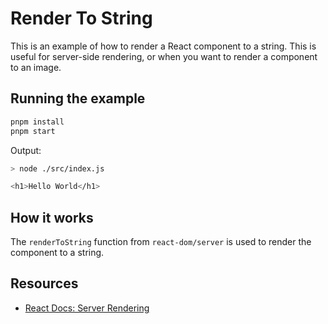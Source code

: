 # Render To String

This is an example of how to render a React component to a string. This is useful for server-side rendering, or when you want to render a component to an image.

## Running the example

```bash
pnpm install
pnpm start
```

Output:

```bash
> node ./src/index.js

<h1>Hello World</h1>
```

## How it works

The `renderToString` function from `react-dom/server` is used to render the component to a string.

## Resources

- [React Docs: Server Rendering](https://react.dev/reference/react-dom/server/renderToString)
